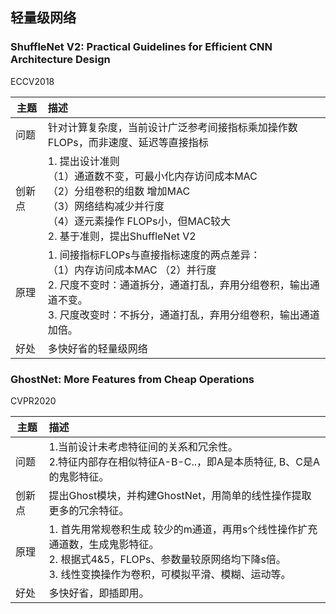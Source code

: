 ## 轻量级网络

### ShuffleNet V2: Practical Guidelines for Efficient CNN Architecture Design

ECCV2018

| 主题   | 描述                                                         |
| ------ | :----------------------------------------------------------- |
| 问题   | 针对计算复杂度，当前设计广泛参考间接指标乘加操作数FLOPs，而非速度、延迟等直接指标 |
| 创新点 | 1.  提出设计准则<br/>	（1）通道数不变，可最小化内存访问成本MAC <br/>	（2）分组卷积的组数 增加MAC<br/>	（3）网络结构减少并行度<br/>	（4）逐元素操作 FLOPs小，但MAC较大<br/>2.  基于准则，提出ShuffleNet V2 |
| 原理   | 1. 间接指标FLOPs与直接指标速度的两点差异：<br/>  （1）内存访问成本MAC  （2）并行度<br/>2. 尺度不变时：通道拆分，通道打乱，弃用分组卷积，输出通道不变。<br/>3. 尺度改变时：不拆分，通道打乱，弃用分组卷积，输出通道加倍。 |
| 好处   | 多快好省的轻量级网络                                         |

### GhostNet: More Features from Cheap Operations

CVPR2020

| 主题   | 描述                                                         |
| ------ | :----------------------------------------------------------- |
| 问题   | 1.当前设计未考虑特征间的关系和冗余性。<br/>2.特征内部存在相似特征A-B-C..，即A是本质特征, B、C是A的鬼影特征。 |
| 创新点 | 提出Ghost模块，并构建GhostNet，用简单的线性操作提取更多的冗余特征。 |
| 原理   | 1. 首先用常规卷积生成 较少的m通道，再用s个线性操作扩充通道数，生成鬼影特征。<br/>2. 根据式4&5，FLOPs、参数量较原网络均下降s倍。<br/>3.  线性变换操作为卷积，可模拟平滑、模糊、运动等。 |
| 好处   | 多快好省，即插即用。                                         |
